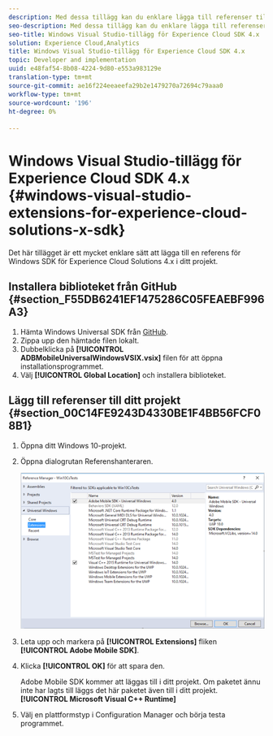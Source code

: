 ```yaml
---
description: Med dessa tillägg kan du enklare lägga till referenser till Windows SDK för Experience Cloud Solutions 4.x i ditt projekt.
seo-description: Med dessa tillägg kan du enklare lägga till referenser till Windows SDK för Experience Cloud Solutions 4.x i ditt projekt.
seo-title: Windows Visual Studio-tillägg för Experience Cloud SDK 4.x
solution: Experience Cloud,Analytics
title: Windows Visual Studio-tillägg för Experience Cloud SDK 4.x
topic: Developer and implementation
uuid: e48faf54-8b08-4224-9d80-e553a983129e
translation-type: tm+mt
source-git-commit: ae16f224eeaeefa29b2e1479270a72694c79aaa0
workflow-type: tm+mt
source-wordcount: '196'
ht-degree: 0%

---
```



# Windows Visual Studio-tillägg för Experience Cloud SDK 4.x {#windows-visual-studio-extensions-for-experience-cloud-solutions-x-sdk}

Det här tillägget är ett mycket enklare sätt att lägga till en referens för Windows SDK för Experience Cloud Solutions 4.x i ditt projekt.

## Installera biblioteket från GitHub {#section_F55DB6241EF1475286C05FEAEBF996A3}

1. Hämta Windows Universal SDK från [GitHub](https://github.com/Adobe-Marketing-Cloud/mobile-services/releases).
1. Zippa upp den hämtade filen lokalt.
1. Dubbelklicka på **[!UICONTROL ADBMobileUniversalWindowsVSIX.vsix]** filen för att öppna installationsprogrammet.
1. Välj **[!UICONTROL Global Location]** och installera biblioteket.

## Lägg till referenser till ditt projekt {#section_00C14FE9243D4330BE1F4BB56FCF08B1}

1. Öppna ditt Windows 10-projekt.
1. Öppna dialogrutan Referenshanteraren.

   ![](assets/ref_manager.png)

1. Leta upp och markera på **[!UICONTROL Extensions]** fliken **[!UICONTROL Adobe Mobile SDK]**.
1. Klicka **[!UICONTROL OK]** för att spara den.

   Adobe Mobile SDK kommer att läggas till i ditt projekt. Om paketet ännu inte har lagts till läggs det här paketet även till i ditt projekt. **[!UICONTROL Microsoft Visual C++ Runtime]**

1. Välj en plattformstyp i Configuration Manager och börja testa programmet.

